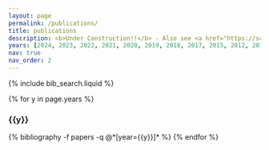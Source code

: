 ```yaml
---
layout: page
permalink: /publications/
title: publications
description: <b>Under Construction!!</b> - Also see <a href="https://scholar.google.com/citations?hl=en&user=0tWX-EMAAAAJ">Google Scholar</a>
years: [2024, 2023, 2022, 2021, 2020, 2019, 2018, 2017, 2015, 2012, 2010]
nav: true
nav_order: 2
---
```


<!-- _pages/publications.md -->

<!-- Bibsearch Feature -->

{% include bib_search.liquid %}

<div class="publications">

{% for y in page.years %}
  <h3 class="year">{{y}}</h3>
  {% bibliography -f papers -q @*[year={{y}}]* %}
{% endfor %}

</div>
